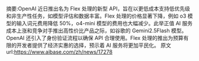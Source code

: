 摘要:OpenAI 近日推出名为 Flex 处理的新型 API，旨在以更低成本支持低优先级和非生产性任务，如模型评估和数据丰富。Flex 处理的价格显著下降，例如 o3 模型的输入词元费用降低 50%，o4-mini 模型的费用也大幅减少。此举正值 AI 服务成本上涨和竞争对手推出高性价比产品之际，如谷歌的 Gemini2.5Flash 模型。OpenAI 还引入了身份验证流程以确保 API 合理使用。Flex 处理的推出为预算有限的开发者提供了经济实惠的选择，预示着 AI 服务将更加平民化。
原文url:https://www.aibase.com/zh/news/17278